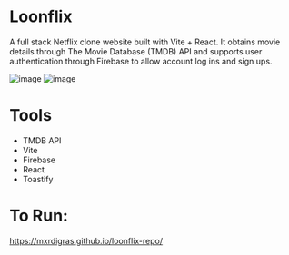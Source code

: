 # Loonflix

A full stack Netflix clone website built with Vite + React. It obtains movie details through The Movie Database (TMDB) API and supports user authentication through Firebase to allow account log ins and sign ups.

![image](https://github.com/user-attachments/assets/ace5bb8a-3f75-4f16-9a8f-e18a96ba2cd3)
![image](https://github.com/user-attachments/assets/79e9b460-faca-4098-953c-c0f719a19965)

# Tools
- TMDB API
- Vite
- Firebase
- React
- Toastify

# To Run:
https://mxrdigras.github.io/loonflix-repo/
